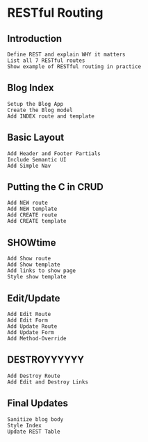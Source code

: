 # RESTful Routing

## Introduction

    Define REST and explain WHY it matters
    List all 7 RESTful routes
    Show example of RESTful routing in practice

## Blog Index

    Setup the Blog App
    Create the Blog model
    Add INDEX route and template

## Basic Layout

    Add Header and Footer Partials
    Include Semantic UI
    Add Simple Nav

## Putting the C in CRUD

    Add NEW route
    Add NEW template
    Add CREATE route
    Add CREATE template

## SHOWtime

    Add Show route
    Add Show template
    Add links to show page
    Style show template

## Edit/Update

    Add Edit Route
    Add Edit Form
    Add Update Route
    Add Update Form
    Add Method-Override

## DESTROYYYYYY

    Add Destroy Route
    Add Edit and Destroy Links

## Final Updates

    Sanitize blog body
    Style Index
    Update REST Table

